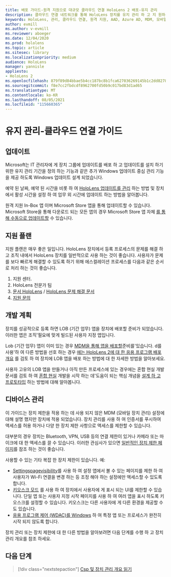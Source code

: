 ```yaml
---
title: 배포 가이드-원격 지원으로 대규모 클라우드 연결 HoloLens 2 배포-유지 관리
description: 클라우드 연결 네트워크를 통해 HoloLens 장치를 유지 관리 하 고 지 원하는 데 대 한 팁을 최신 상태로 유지 하세요.
keywords: HoloLens, 관리, 클라우드 연결, 원격 지원, AAD, Azure AD, MDM, 모바일 장치 관리
author: evmill
ms.author: v-evmill
ms.reviewer: aboeger
ms.date: 12/04/2020
ms.prod: hololens
ms.topic: article
ms.sitesec: library
ms.localizationpriority: medium
audience: HoloLens
manager: yannisle
appliesto:
- HoloLens 2
ms.openlocfilehash: 879f89d84bbae5b4cc187bc8b1fca627036269145b1c2dd82787e3789fef259d
ms.sourcegitcommit: f8e7cc2fbdcdf8962700fd50b9c017bd83d1ad65
ms.translationtype: MT
ms.contentlocale: ko-KR
ms.lasthandoff: 08/05/2021
ms.locfileid: "115660365"
---
```

# <a name="maintain---cloud-connected-guide"></a>유지 관리-클라우드 연결 가이드

## <a name="updates"></a>업데이트

Microsoft는 IT 관리자에 게 장치 그룹에 업데이트를 배포 하 고 업데이트를 설치 하기 위한 유지 관리 기간을 정의 하는 기능과 같은 추가 Windows 업데이트 중심 관리 기능을 제공 하도록 Windows 업데이트 설계 되었습니다.

예약 된 날짜, 예약 된 시간을 비롯 하 여 [HoloLens 업데이트를 관리](/hololens/hololens-updates) 하는 방법 및 장치에서 활성 시간을 설정 하 여 업무 외 시간에 업데이트 하는 방법을 알아봅니다.

원격 지원 In-Box 앱 이며 Microsoft Store 앱을 통해 업데이트할 수 있습니다. Microsoft Store을 통해 다운로드 되는 모든 앱의 경우 Microsoft Store 앱 자체 [를 통해 수동으로 업데이트할](/hololens/holographic-store-apps#update-apps) 수 있습니다.

## <a name="support-plan"></a>지원 플랜

지원 플랜은 매우 좋은 일입니다. HoloLens 장치에서 등록 프로세스의 문제를 해결 하 고 조직 내에서 HoloLens 장치를 일반적으로 사용 하는 것이 좋습니다. 사용자가 문제를 보다 빠르게 해결할 수 있도록 하기 위해 에스컬레이션 프로세스를 다음과 같은 순서로 처리 하는 것이 좋습니다.

1. 지원 센터.
2. HoloLens 전문가 팀
3. [문서 HoloLens](/hololens/)  /  [HoloLens 문제 해결 문서](/hololens/hololens-troubleshooting)
4. [지원 문의](https://support.serviceshub.microsoft.com/supportforbusiness/create?sapId=e9391227-fa6d-927b-0fff-f96288631b8f)

## <a name="development-plan"></a>개발 계획

장치를 성공적으로 등록 하면 LOB (기간 업무) 앱을 장치에 배포할 준비가 되었습니다. 이러한 앱은 조직&#39;필요에 맞게 빌드된 사용자 지정 앱입니다.

Lob (기간 업무) 앱이 이미 있는 경우 [MDM을 통해 앱을 배포할](/hololens/app-deploy-intune)준비를&#39;있습니다. d를 사용&#39;하 여 다른 방법을 선호 하는 경우 [에는 HoloLens 2에 대 한 응용 프로그램 배포 개요](/hololens/app-deploy-overview) 를 검토 하 여 장치에 LOB 앱을 배포 하는 방법에 대 한 자세한 방법을 알아보세요.

사용자 고유의 LOB 앱을 만들거나 아직 만든 프로세스에 있는 경우에는 혼합 현실 개발 문서를 검토 하 여 [혼합 현실](/windows/mixed-reality/discover/get-started-with-mr) 개발을 시작 하는 데&#39;도움이 되는 핵심 개념을 [설계 하 고 프로토타입](/windows/mixed-reality/design/design) 하는 방법에 대해 알아봅니다.

## <a name="device-management"></a>디바이스 관리 

이 가이드는 장치 제한을 적용 하는 데 사용 되지 않은 MDM (모바일 장치 관리) 설정에 대해 설명 했지만 장치에 적용 되었습니다. 장치 관리를 사용 하 여 인증서를 푸시하여 액세스를 허용 하거나 다양 한 장치 제한 사항으로 액세스를 제한할 수 있습니다. 

대부분의 경우 장치는 Bluetooth, VPN, USB 등의 연결 제한이 있거나 카메라 또는 마이크에 대 한 액세스를 끌 수 있습니다. 이러한 관심사가 있으면 [일반적인 장치 제한 페이지](hololens-common-device-restrictions.md)를 참조 하는 것이 좋습니다.

사용할 수 있는 기타 복잡 한 장치 제한이 있습니다. 예:

- [Settingspagevisibility](settings-uri-list.md)를 사용 하 여 설정 앱에서 볼 수 있는 페이지를 제한 하 여 사용자가 Wi-Fi 연결을 변경 하는 등 조정 해야 하는 설정에만 액세스할 수 있도록 합니다.
- [키오스크 모드](hololens-kiosk.md) 를 사용 하 여 장치에서 사용자에 게 표시 되는 UI를 제한할 수 있습니다. 단일 앱 또는 사용자 지정 시작 페이지를 사용 하 여 여러 앱을 표시 하도록 키오스크를 설정할 수 있습니다. 키오스크는 다른 사용자에 게 다른 환경을 제공할 수도 있습니다.  
- [응용 프로그램 제어 (WDAC)를 Windows](windows-defender-application-control-wdac.md) 하 여 특정 앱 또는 프로세스가 완전히 시작 되지 않도록 합니다.

장치 관리 또는 장치 제한에 대 한 다른 방법을 알아보려면 다음 단계를 수행 하 고 장치 관리 개요를 참조 하세요.

## <a name="next-step"></a>다음 단계

> [!div class="nextstepaction"]
> [Csp 및 장치 관리 개요 읽기](hololens-csp-policy-overview.md)